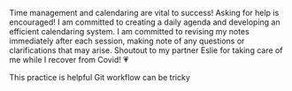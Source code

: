 Time management and calendaring are vital to success!
Asking for help is encouraged!
I am committed to creating a daily agenda and developing an efficient calendaring system.
I am committed to revising my notes immediately after each session, making note of any questions or clarifications that may arise.
Shoutout to my partner Eslie for taking care of me while I recover from Covid! 💗

This practice is helpful
Git workflow can be tricky

 
